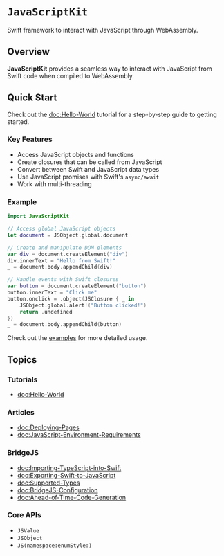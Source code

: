 # ``JavaScriptKit``

Swift framework to interact with JavaScript through WebAssembly.

## Overview

**JavaScriptKit** provides a seamless way to interact with JavaScript from Swift code when compiled to WebAssembly.

## Quick Start

Check out the <doc:Hello-World> tutorial for a step-by-step guide to getting started.

### Key Features

- Access JavaScript objects and functions
- Create closures that can be called from JavaScript
- Convert between Swift and JavaScript data types
- Use JavaScript promises with Swift's `async/await`
- Work with multi-threading

### Example

```swift
import JavaScriptKit

// Access global JavaScript objects
let document = JSObject.global.document

// Create and manipulate DOM elements
var div = document.createElement("div")
div.innerText = "Hello from Swift!"
_ = document.body.appendChild(div)

// Handle events with Swift closures
var button = document.createElement("button")
button.innerText = "Click me"
button.onclick = .object(JSClosure { _ in
    JSObject.global.alert!("Button clicked!")
    return .undefined
})
_ = document.body.appendChild(button)
```

Check out the [examples](https://github.com/swiftwasm/JavaScriptKit/tree/main/Examples) for more detailed usage.

## Topics

### Tutorials

- <doc:Hello-World>

### Articles

- <doc:Deploying-Pages>
- <doc:JavaScript-Environment-Requirements>

### BridgeJS

- <doc:Importing-TypeScript-into-Swift>
- <doc:Exporting-Swift-to-JavaScript>
- <doc:Supported-Types>
- <doc:BridgeJS-Configuration>
- <doc:Ahead-of-Time-Code-Generation>

### Core APIs

- ``JSValue``
- ``JSObject``
- ``JS(namespace:enumStyle:)``
